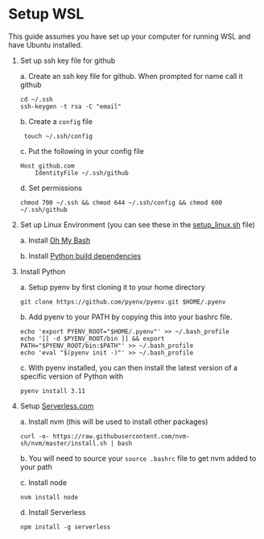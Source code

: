 # Setup WSL

This guide assumes you have set up your computer for running WSL and have Ubuntu installed.

1. Set up ssh key file for github

    a. Create an ssh key file for github. When prompted for name call it github

       cd ~/.ssh
       ssh-keygen -t rsa -C "email"

    b. Create a `config` file

        touch ~/.ssh/config
        

    c. Put the following in your config file

       Host github.com
           IdentityFile ~/.ssh/github

    d. Set permissions

       chmod 700 ~/.ssh && chmod 644 ~/.ssh/config && chmod 600 ~/.ssh/github

2. Set up Linux Environment (you can see these in the [setup_linux.sh](./setup_linux.sh) file)

    a. Install [Oh My Bash](https://github.com/ohmybash/oh-my-bash)

    b. Install [Python build dependencies](https://github.com/pyenv/pyenv/wiki#suggested-build-environment)

3. Install Python

    a. Setup pyenv by first cloning it to your home directory

       git clone https://github.com/pyenv/pyenv.git $HOME/.pyenv

    b. Add pyenv to your PATH by copying this into your bashrc file.

       echo 'export PYENV_ROOT="$HOME/.pyenv"' >> ~/.bash_profile
       echo '[[ -d $PYENV_ROOT/bin ]] && export PATH="$PYENV_ROOT/bin:$PATH"' >> ~/.bash_profile
       echo 'eval "$(pyenv init -)"' >> ~/.bash_profile
    
    c. With pyenv installed, you can then install the latest version of a specific version of Python with
      
       pyenv install 3.11

4. Setup [Serverless.com](https://www.serverless.com/)

   a. Install nvm (this will be used to install other packages)
    
       curl -o- https://raw.githubusercontent.com/nvm-sh/nvm/master/install.sh | bash

   b. You will need to source your `source .bashrc` file to get nvm added to your path

   c. Install node

       nvm install node

   d. Install Serverless

       npm install -g serverless
